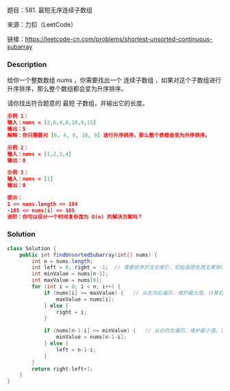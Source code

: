 题目：581. 最短无序连续子数组

来源：力扣（LeetCode）

链接：https://leetcode-cn.com/problems/shortest-unsorted-continuous-subarray


### Description

给你一个整数数组 nums ，你需要找出一个 连续子数组 ，如果对这个子数组进行升序排序，那么整个数组都会变为升序排序。

请你找出符合题意的 最短 子数组，并输出它的长度。

 ```json
 示例 1：
 输入：nums = [2,6,4,8,10,9,15]
 输出：5
 解释：你只需要对 [6, 4, 8, 10, 9] 进行升序排序，那么整个表都会变为升序排序。
 
 示例 2：
 输入：nums = [1,2,3,4]
 输出：0
 
 示例 3：
 输入：nums = [1]
 输出：0
 
 提示：
 1 <= nums.length <= 104
 -105 <= nums[i] <= 105
 进阶：你可以设计一个时间复杂度为 O(n) 的解决方案吗？
 ```



### Solution
```java
class Solution {
    public int findUnsortedSubarray(int[] nums) {
        int n = nums.length;
        int left = 0, right = -1;  // 需要排序的左右索引，初始值是处理无需排序的情况
        int minValue = nums[n-1];
        int maxValue = nums[0];
        for (int i = 0; i < n; i++) {
            if (nums[i] >= maxValue) {   // 从左向右遍历，维护最大值，计算右边界
                maxValue = nums[i];
            } else {
                right = i;
            }

            if (nums[n-1-i] <= minValue) {   // 从右向左遍历，维护最小值，计算左边界
                minValue = nums[n-1-i];
            } else {
                left = n-1-i;
            }
        }
        return right-left+1;
    }
}
```


